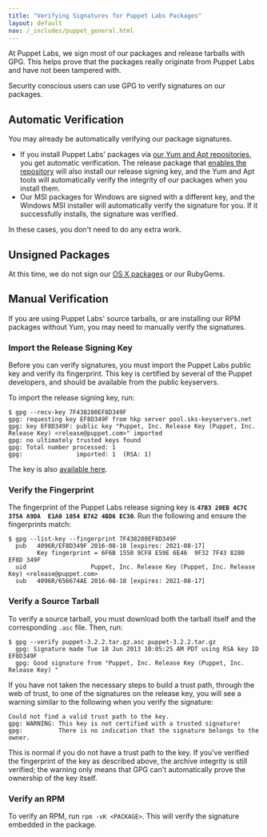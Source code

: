 ```yaml
---
title: "Verifying Signatures for Puppet Labs Packages"
layout: default
nav: /_includes/puppet_general.html
---
```




At Puppet Labs, we sign most of our packages and release tarballs with GPG. This helps prove that the packages really originate from Puppet Labs and have not been tampered with.

Security conscious users can use GPG to verify signatures on our packages.

## Automatic Verification

You may already be automatically verifying our package signatures.

* If you install Puppet Labs' packages via [our Yum and Apt repositories][repos], you get automatic verification. The release package that [enables the repository][repos] will also install our release signing key, and the Yum and Apt tools will automatically verify the integrity of our packages when you install them.
* Our MSI packages for Windows are signed with a different key, and the Windows MSI installer will automatically verify the signature for you. If it successfully installs, the signature was verified.

In these cases, you don't need to do any extra work.

[repos]: ./puppetlabs_package_repositories.html

## Unsigned Packages

At this time, we do not sign our [OS X packages](http://downloads.puppetlabs.com/mac/) or our RubyGems.

## Manual Verification

If you are using Puppet Labs' source tarballs, or are installing our RPM packages without Yum, you may need to manually verify the signatures.

### Import the Release Signing Key

Before you can verify signatures, you must import the Puppet Labs public key and verify its fingerprint. This key is certified by several of the Puppet developers, and should be available from the public keyservers.

To import the release signing key, run:

    $ gpg --recv-key 7F438280EF8D349F
    gpg: requesting key EF8D349F from hkp server pool.sks-keyservers.net
    gpg: key EF8D349F: public key "Puppet, Inc. Release Key (Puppet, Inc. Release Key) <release@puppet.com>" imported
    gpg: no ultimately trusted keys found
    gpg: Total number processed: 1
    gpg:               imported: 1  (RSA: 1)

The key is also [available here](http://pool.sks-keyservers.net:11371/pks/lookup?op=get&search=0x7F438280EF8D349F).

### Verify the Fingerprint

The fingerprint of the Puppet Labs release signing key is **`47B3 20EB 4C7C 375A A9DA  E1A0 1054 B7A2 4BD6 EC30`**. Run the following and ensure the fingerprints match:

    $ gpg --list-key --fingerprint 7F438280EF8D349F
      pub   4096R/EF8D349F 2016-08-18 [expires: 2021-08-17]
            Key fingerprint = 6F6B 1550 9CF8 E59E 6E46  9F32 7F43 8280 EF8D 349F
      uid                  Puppet, Inc. Release Key (Puppet, Inc. Release Key) <release@puppet.com>
      sub   4096R/656674AE 2016-08-18 [expires: 2021-08-17]

### Verify a Source Tarball

To verify a source tarball, you must download both the tarball itself and the corresponding `.asc` file. Then, run:

    $ gpg --verify puppet-3.2.2.tar.gz.asc puppet-3.2.2.tar.gz
      gpg: Signature made Tue 18 Jun 2013 10:05:25 AM PDT using RSA key ID EF8D349F
      gpg: Good signature from "Puppet, Inc. Release Key (Puppet, Inc. Release Key) "

If you have not taken the necessary steps to build a trust path, through the web of trust, to one of the signatures on the release key, you will see a warning similar to the following when you verify the signature:

    Could not find a valid trust path to the key.
    gpg: WARNING: This key is not certified with a trusted signature!
    gpg:          There is no indication that the signature belongs to the owner.

This is normal if you do not have a trust path to the key. If you've verified the fingerprint of the key as described above, the archive integrity is still verified; the warning only means that GPG can't automatically prove the ownership of the key itself.

### Verify an RPM

To verify an RPM, run `rpm -vK <PACKAGE>`. This will verify the signature embedded in the package.
